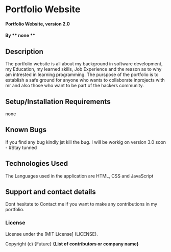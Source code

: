 # Portfolio Website
#### Portfolio Website, version 2.0
#### By ** none **
## Description
The portfolio website is all about my background in software development, my Education, my learned skills, Job Experience and the reason as to why am intrested in learning programming.
The purspose of the portfolio is to establish a safe ground for anyone who wants to collaborate inprojects with mr and also those who want to be part of the hackers community.
## Setup/Installation Requirements
none
## Known Bugs
If you find any bug kindly jst kill the bug.
I will be workig on version 3.0 soon - #Stay tunned
## Technologies Used
The Languages used in the application are HTML, CSS and JavaScript
## Support and contact details
Dont hesitate to Contact me if you want to make any contributions in my portfolio.
### License
License under the [MIT License] (LICENSE).

Copyright (c) {Future} **{List of contributors or company name}**